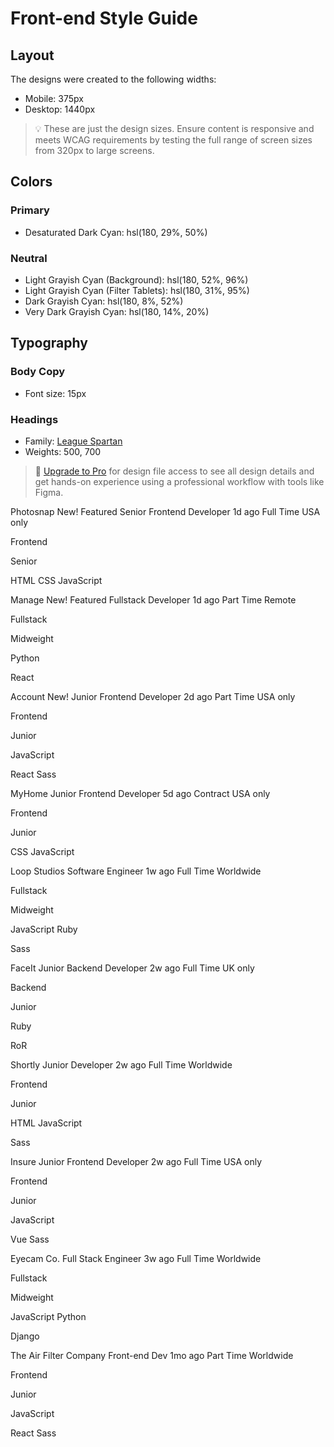 # Front-end Style Guide

## Layout

The designs were created to the following widths:

- Mobile: 375px
- Desktop: 1440px

> 💡 These are just the design sizes. Ensure content is responsive and meets WCAG requirements by testing the full range of screen sizes from 320px to large screens.

## Colors

### Primary

- Desaturated Dark Cyan: hsl(180, 29%, 50%)

### Neutral

- Light Grayish Cyan (Background): hsl(180, 52%, 96%)
- Light Grayish Cyan (Filter Tablets): hsl(180, 31%, 95%)
- Dark Grayish Cyan: hsl(180, 8%, 52%)
- Very Dark Grayish Cyan: hsl(180, 14%, 20%)

## Typography

### Body Copy

- Font size: 15px

### Headings

- Family: [League Spartan](https://fonts.google.com/specimen/League+Spartan)
- Weights: 500, 700

> 💎 [Upgrade to Pro](https://www.frontendmentor.io/pro?ref=style-guide) for design file access to see all design details and get hands-on experience using a professional workflow with tools like Figma.

<!-- Item Start -->

Photosnap
New!
Featured
Senior Frontend Developer
1d ago
Full Time
USA only

  <!-- Role -->

Frontend

  <!-- Level -->

Senior

  <!-- Languages -->

HTML
CSS
JavaScript

  <!-- Item End -->

  <!-- Item Start -->

Manage
New!
Featured
Fullstack Developer
1d ago
Part Time
Remote

  <!-- Role -->

Fullstack

  <!-- Level -->

Midweight

  <!-- Languages -->

Python

  <!-- Tools -->

React

  <!-- Item End -->

  <!-- Item Start -->

Account
New!
Junior Frontend Developer
2d ago
Part Time
USA only

  <!-- Role -->

Frontend

  <!-- Level -->

Junior

  <!-- Languages -->

JavaScript

  <!-- Tools -->

React
Sass

  <!-- Item End -->

  <!-- Item Start -->

MyHome
Junior Frontend Developer
5d ago
Contract
USA only

  <!-- Role -->

Frontend

  <!-- Level -->

Junior

  <!-- Languages -->

CSS
JavaScript

  <!-- Item End -->

  <!-- Item Start -->

Loop Studios
Software Engineer
1w ago
Full Time
Worldwide

  <!-- Role -->

Fullstack

  <!-- Level -->

Midweight

  <!-- Languages -->

JavaScript
Ruby

  <!-- Tools -->

Sass

  <!-- Item End -->

  <!-- Item Start -->

FaceIt
Junior Backend Developer
2w ago
Full Time
UK only

  <!-- Role -->

Backend

  <!-- Level -->

Junior

  <!-- Languages -->

Ruby

  <!-- Tools -->

RoR

  <!-- Item End -->

  <!-- Item Start -->

Shortly
Junior Developer
2w ago
Full Time
Worldwide

  <!-- Role -->

Frontend

  <!-- Level -->

Junior

  <!-- Languages -->

HTML
JavaScript

  <!-- Tools -->

Sass

  <!-- Item End -->

  <!-- Item Start -->

Insure
Junior Frontend Developer
2w ago
Full Time
USA only

  <!-- Role -->

Frontend

  <!-- Level -->

Junior

  <!-- Languages -->

JavaScript

  <!-- Tools -->

Vue
Sass

  <!-- Item End -->

  <!-- Item Start -->

Eyecam Co.
Full Stack Engineer
3w ago
Full Time
Worldwide

  <!-- Role -->

Fullstack

  <!-- Level -->

Midweight

  <!-- Languages -->

JavaScript
Python

  <!-- Tools -->

Django

  <!-- Item End -->

  <!-- Item Start -->

The Air Filter Company
Front-end Dev
1mo ago
Part Time
Worldwide

  <!-- Role -->

Frontend

  <!-- Level -->

Junior

  <!-- Languages -->

JavaScript

  <!-- Tools -->

React
Sass

  <!-- Item End -->
